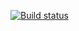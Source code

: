 [![Build status](https://ci.appveyor.com/api/projects/status/m0a2tp3m9cj61mdn/branch/master?svg=true)](https://ci.appveyor.com/project/DrunkyBard/cqrsme/branch/master)
